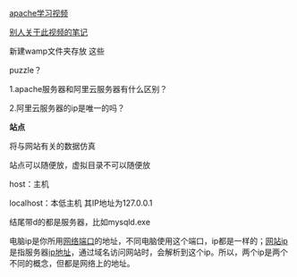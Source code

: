 [apache学习视频](https://www.bilibili.com/video/BV1JJ411K7Dz?from=search&seid=9434527812072654468)

[别人关于此视频的笔记](https://blog.csdn.net/weixin_43919927/article/details/105369156)



新建wamp文件夹存放 这些





puzzle？

1.apache服务器和阿里云服务器有什么区别？

2.阿里云服务器的ip是唯一的吗？

**站点**

将与网站有关的数据仿真

站点可以随便放，虚拟目录不可以随便放



host：主机

localhost：本低主机   其IP地址为127.0.0.1



结尾带d的都是服务器，比如mysqld.exe



电脑ip是你所用[网络端口](https://www.baidu.com/s?wd=网络端口&tn=SE_PcZhidaonwhc_ngpagmjz&rsv_dl=gh_pc_zhidao)的地址，不同电脑使用这个端口，ip都是一样的；[网站ip](https://www.baidu.com/s?wd=网站ip&tn=SE_PcZhidaonwhc_ngpagmjz&rsv_dl=gh_pc_zhidao)是指服务器[ip地址](https://www.baidu.com/s?wd=ip地址&tn=SE_PcZhidaonwhc_ngpagmjz&rsv_dl=gh_pc_zhidao)，通过域名访问网站时，会解析到这个ip。所以，两个ip是两个不同的概念，但都是网络上的地址。